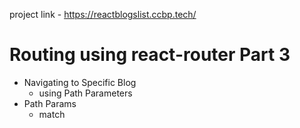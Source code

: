 
project link - https://reactblogslist.ccbp.tech/

# Routing using react-router Part 3

- Navigating to Specific Blog
  - using Path Parameters
- Path Params
  - match
